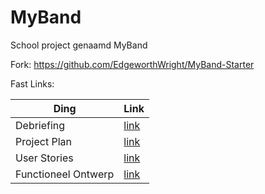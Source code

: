 # MyBand


School project genaamd MyBand


Fork: https://github.com/EdgeworthWright/MyBand-Starter



Fast Links:


| Ding                | Link                                                                                            |
| ------------------- |------------------------------------------------------------------------------------------------ |
| Debriefing          | [link](https://github.com/EdgeworthWright/MyBand/blob/master/documentatie/debriefing.docx)      |
| Project Plan        | [link](https://github.com/EdgeworthWright/MyBand/blob/master/documentatie/project%20plan.docx)  |
| User Stories        | [link](https://github.com/EdgeworthWright/MyBand/blob/master/documentatie/userstories.xlsx)     | 
| Functioneel Ontwerp | [link](https://github.com/EdgeworthWright/MyBand/blob/master/documentatie/FO.docx)              |
